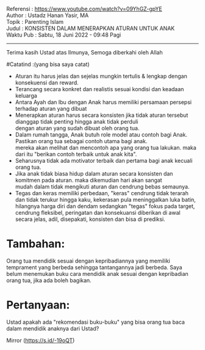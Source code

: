 Referensi : https://www.youtube.com/watch?v=09YhGZ-gpYE    
Author    : Ustadz Hanan Yasir, MA   
Topik     : Parenting Islam   
Judul     : KONSISTEN DALAM MENERAPKAN ATURAN UNTUK ANAK   
Waktu Pub : Sabtu, 18 Juni 2022 - 09:48 Pagi  

---

Terima kasih Ustad atas Ilmunya, Semoga diberkahi oleh Allah

#Catatind :(yang bisa saya catat)
- Aturan itu harus jelas dan sejelas mungkin tertulis & lengkap dengan konsekuensi dan reward.
- Terancang secara konkret dan realistis sesuai kondisi dan keadaan keluarga
- Antara Ayah dan Ibu dengan Anak harus memiliki persamaan persepsi terhadap aturan yang dibuat
- Menerapkan aturan harus secara konsisten jika tidak aturan tersebut dianggap tidak penting hingga anak tidak perduli  
  dengan aturan yang sudah dibuat oleh orang tua.
- Dalam rumah tangga, Anak butuh role model atau contoh bagi Anak. Pastikan orang tua sebagai contoh utama bagi anak.   
  mereka akan melihat dan mencontoh apa yang orang tua lakukan. maka dari itu "berikan contoh terbaik untuk anak kita".
- Seharusnya tidak ada motivator terbaik dan pertama bagi anak kecuali orang tua.
- Jika anak tidak biasa hidup dalam aturan secara konsisten dan komitmen pada aturan. maka dikemudian hari akan sangat  
  mudah dalam tidak mengikuti aturan dan cendrung bebas semaunya.
- Tegas dan keras memiliki perbedaan, 
  "keras" cendrung tidak terarah dan tidak terukur hingga kaku, kekerasan pula meninggalkan luka batin, hilangnya harga diri 
   dan dendam sedangkan "tegas" fokus pada target, cendrung fleksibel, peringatan dan konsekuansi diberikan di awal secara 
   jelas, adil, disepakati, konsisten dan bisa di prediksi.

# Tambahan:
Orang tua mendidik sesuai dengan kepribadiannya yang memiliki temprament yang berbeda sehingga tantangannya jadi berbeda.  Saya belum menemukan buku cara mendidik anak sesuai dengan kepribadian orang tua, jika ada boleh bagikan.

# Pertanyaan:
Ustad apakah ada "rekomendasi buku-buku" yang bisa orang tua baca dalam mendidik anaknya dari Ustad? 

Mirror (https://s.id/-19oQT)
